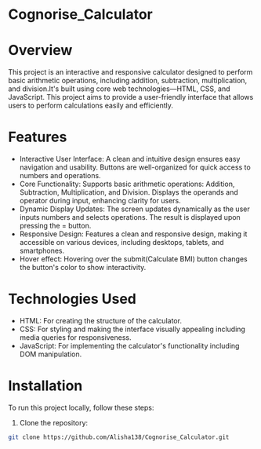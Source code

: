 # Cognorise_Calculator
# Overview
This project is an interactive and responsive calculator designed to perform basic arithmetic operations, including addition, subtraction, multiplication, and division.It's built using core web technologies—HTML, CSS, and JavaScript. This project aims to provide a user-friendly interface that allows users to perform calculations easily and efficiently.
# Features
- Interactive User Interface: A clean and intuitive design ensures easy navigation and usability. Buttons are well-organized for quick access to numbers and operations.
- Core Functionality: Supports basic arithmetic operations: Addition, Subtraction, Multiplication, and Division. Displays the operands and operator during input, enhancing clarity for users.
- Dynamic Display Updates: The screen updates dynamically as the user inputs numbers and selects operations. The result is displayed upon pressing the = button.
- Responsive Design: Features a clean and responsive design, making it accessible on various devices, including desktops, tablets, and smartphones.
- Hover effect: Hovering over the submit(Calculate BMI) button changes the button's color to show interactivity.
# Technologies Used
- HTML: For creating the structure of the calculator.
- CSS: For styling and making the interface visually appealing including media queries for responsiveness.
- JavaScript: For implementing the calculator's functionality including DOM manipulation.
# Installation
To run this project locally, follow these steps:
1. Clone the repository:
```bash
git clone https://github.com/Alisha138/Cognorise_Calculator.git

 
